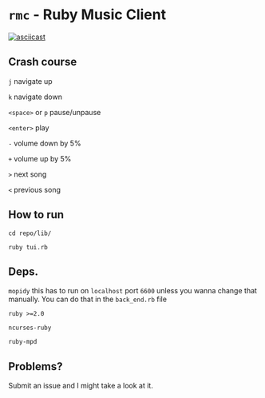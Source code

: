 # `rmc` - Ruby Music Client

[![asciicast](https://asciinema.org/a/4r9onc2inom7lnb8aratn69tr.png)](https://asciinema.org/a/4r9onc2inom7lnb8aratn69tr)

## Crash course
`j` navigate up

`k` navigate down

`<space>` or `p` pause/unpause

`<enter>` play

`-` volume down by 5%

`+` volume up by 5%

`>` next song

`<` previous song

## How to run
`cd repo/lib/`

`ruby tui.rb`

## Deps.
`mopidy` this has to run on `localhost` port `6600` unless you wanna change that manually. You can do that in the `back_end.rb` file

`ruby >=2.0`

`ncurses-ruby`

`ruby-mpd`

## Problems?
Submit an issue and I might take a look at it.
